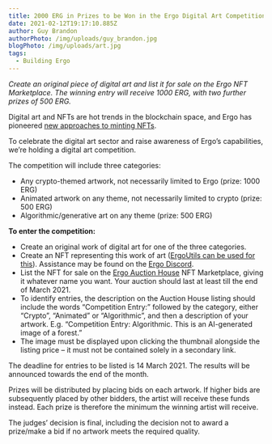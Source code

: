 ```yaml
---
title: 2000 ERG in Prizes to be Won in the Ergo Digital Art Competition!
date: 2021-02-12T19:17:10.885Z
author: Guy Brandon
authorPhoto: /img/uploads/guy_brandon.jpg
blogPhoto: /img/uploads/art.jpg
tags:
  - Building Ergo
---
```

<!--StartFragment-->

*Create an original piece of digital art and list it for sale on the Ergo NFT Marketplace. The winning entry will receive 1000 ERG, with two further prizes of 500 ERG.*

Digital art and NFTs are hot trends in the blockchain space, and Ergo has pioneered [new approaches to minting NFTs](https://ergoplatform.org/en/blog/2020-09-25-nfts-on-ergo/). 

To celebrate the digital art sector and raise awareness of Ergo’s capabilities, we’re holding a digital art competition.

The competition will include three categories:

* Any crypto-themed artwork, not necessarily limited to Ergo (prize: 1000 ERG)
* Animated artwork on any theme, not necessarily limited to crypto (prize: 500 ERG)
* Algorithmic/generative art on any theme (prize: 500 ERG)

**To enter the competition:**

* Create an original work of digital art for one of the three categories.
* Create an NFT representing this work of art ([ErgoUtils can be used for this](https://ergoutils.org/)). Assistance may be found on the [Ergo Discord](https://discord.gg/kj7s7nb).
* List the NFT for sale on the [Ergo Auction House](https://ergoauctions.org/) NFT Marketplace, giving it whatever name you want. Your auction should last at least till the end of March 2021.
* To identify entries, the description on the Auction House listing should include the words “Competition Entry:” followed by the category, either “Crypto”, “Animated” or “Algorithmic”, and then a description of your artwork. E.g. “Competition Entry: Algorithmic. This is an AI-generated image of a forest.”
* The image must be displayed upon clicking the thumbnail alongside the listing price – it must not be contained solely in a secondary link.

The deadline for entries to be listed is 14 March 2021. The results will be announced towards the end of the month. 

Prizes will be distributed by placing bids on each artwork. If higher bids are subsequently placed by other bidders, the artist will receive these funds instead. Each prize is therefore the minimum the winning artist will receive.

The judges’ decision is final, including the decision not to award a prize/make a bid if no artwork meets the required quality.

<!--EndFragment-->